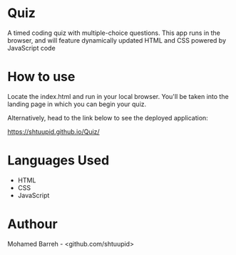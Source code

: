 # Quiz
A timed coding quiz with multiple-choice questions. This app runs in the browser, and will feature dynamically updated HTML and CSS powered by JavaScript code 

# How to use

Locate the index.html and run in your local browser. You'll be taken into the landing page in which you can begin your quiz.

Alternatively, head to the link below to see the deployed application:

 https://shtuupid.github.io/Quiz/

# Languages Used

* HTML
* CSS
* JavaScript


# Authour 

Mohamed Barreh - <github.com/shtuupid>
